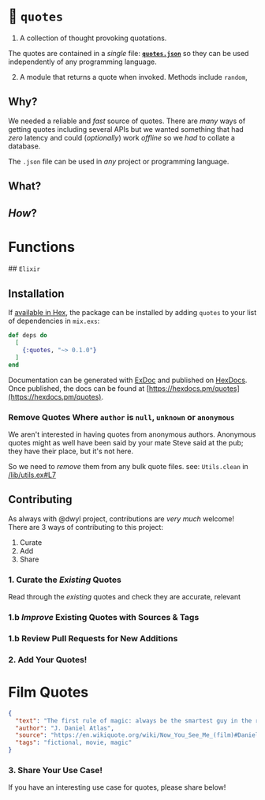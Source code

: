 # 💬 `quotes`

1. A collection of thought provoking
quotations.

The quotes are contained
in a _single_ file:
[**`quotes.json`**](https://github.com/nelsonic/quotes/blob/master/quotes.json)
so they can be used independently
of any programming language.

<!--
Below are usage examples in
several languages.
-->


2. A module that returns a quote when invoked.
Methods include `random`,


## Why?

We needed a reliable and _fast_ source of quotes.
There are _many_ ways of getting quotes
including several APIs
but we wanted something
that had _zero_ latency
and could (_optionally_) work _offline_
so we _had_ to collate a database.

The `.json` file can be used in _any_ project or programming language.




## What?



## _How_?

# Functions





## `Elixir`

## Installation

If [available in Hex](https://hex.pm/docs/publish), the package can be installed
by adding `quotes` to your list of dependencies in `mix.exs`:

```elixir
def deps do
  [
    {:quotes, "~> 0.1.0"}
  ]
end
```

Documentation can be generated with [ExDoc](https://github.com/elixir-lang/ex_doc)
and published on [HexDocs](https://hexdocs.pm). Once published, the docs can
be found at [https://hexdocs.pm/quotes](https://hexdocs.pm/quotes).

<!--

## `Node.js`

# Node.js Sample Code:

```js

// Array of quotes with 12 words
const file = "quotes.json";
$.getJSON(file).done(function (json) {
	return json.filter(function (item) {
		return item.text.split(" ").length <= 12;
	});
});

// Array of quotes for author Buddha
const file = "quotes.json";
$.getJSON(filePath).done(function (json) {
	return json.filter(function (item) {
		return item.author === "Buddha";
	});
});
```

## `Python`



## Your Favourite Programming Language ...?

#HelpWanted > 
-->




### Remove Quotes Where `author` is `null`, `unknown` or `anonymous`

We aren't interested in having quotes from anonymous authors.
Anonymous quotes might as well have been said
by your mate Steve said at the pub;
they have their place, but it's not here.

So we need to _remove_ them from any bulk quote files.
see: `Utils.clean` in
[/lib/utils.ex#L7](https://github.com/nelsonic/quotes/blob/1c0726a8d7cfd14d07f6e58c15ee52beb705fd1b/lib/utils.ex#L7)


## Contributing

As always with @dwyl project, contributions are _very much_ welcome! <br />
There are 3 ways of contributing to this project:

1. Curate
2. Add
3. Share

### 1. Curate the _Existing_ Quotes

Read through the _existing_ quotes and check they are accurate, relevant

### 1.b _Improve_ Existing Quotes with Sources & Tags

### 1.b Review Pull Requests for New Additions

### 2. Add Your Quotes!


# Film Quotes

```json
{
  "text": "The first rule of magic: always be the smartest guy in the room.",
  "author": "J. Daniel Atlas",
  "source": "https://en.wikiquote.org/wiki/Now_You_See_Me_(film)#Daniel_Atlas",
  "tags": "fictional, movie, magic"  
}
```




### 3. Share Your Use Case!

If you have an interesting use case for quotes,
please share below!
